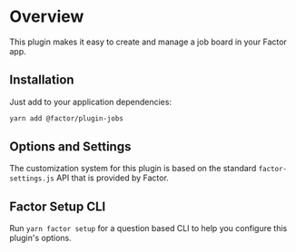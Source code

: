 # Overview

This plugin makes it easy to create and manage a job board in your Factor app.

## Installation

Just add to your application dependencies:

```bash
yarn add @factor/plugin-jobs
```

## Options and Settings

The customization system for this plugin is based on the standard `factor-settings.js` API that is provided by Factor.

## Factor Setup CLI

Run `yarn factor setup` for a question based CLI to help you configure this plugin's options.
